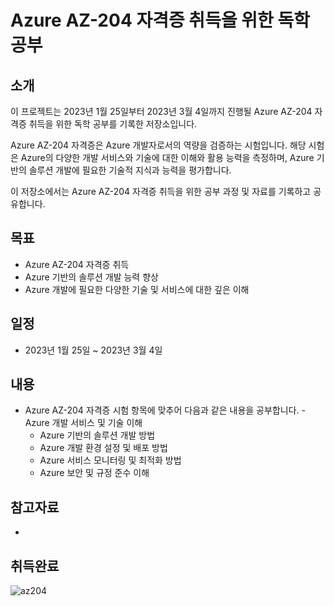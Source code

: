 # Azure AZ-204 자격증 취득을 위한 독학 공부

## 소개

이 프로젝트는 2023년 1월 25일부터 2023년 3월 4일까지 진행될 Azure AZ-204 자격증 취득을 위한 독학 공부를 기록한 저장소입니다.

Azure AZ-204 자격증은 Azure 개발자로서의 역량을 검증하는 시험입니다. 해당 시험은 Azure의 다양한 개발 서비스와 기술에 대한 이해와 활용 능력을 측정하며, Azure 기반의 솔루션 개발에 필요한 기술적 지식과 능력을 평가합니다.

이 저장소에서는 Azure AZ-204 자격증 취득을 위한 공부 과정 및 자료를 기록하고 공유합니다.

## 목표

- Azure AZ-204 자격증 취득
- Azure 기반의 솔루션 개발 능력 향상
- Azure 개발에 필요한 다양한 기술 및 서비스에 대한 깊은 이해

## 일정

- 2023년 1월 25일 ~ 2023년 3월 4일

## 내용
- Azure AZ-204 자격증 시험 항목에 맞추어 다음과 같은 내용을 공부합니다.
  -Azure 개발 서비스 및 기술 이해
  - Azure 기반의 솔루션 개발 방법
  - Azure 개발 환경 설정 및 배포 방법
  - Azure 서비스 모니터링 및 최적화 방법
  - Azure 보안 및 규정 준수 이해
  
## 참고자료
  - 


## 취득완료

![az204](https://user-images.githubusercontent.com/25236852/232375203-d567326f-06e9-49b6-a088-1c5c5269ebcc.PNG)
